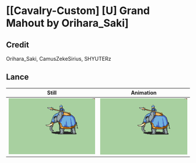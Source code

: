 # [\[Cavalry-Custom\] \[U\] Grand Mahout by Orihara_Saki]

## Credit

Orihara_Saki, CamusZekeSirius, SHYUTERz
	
## Lance

| Still | Animation |
| :---: | :-------: |
| ![Lance still](./Lance_000.png) | ![Lance animation](./Lance.gif) |
